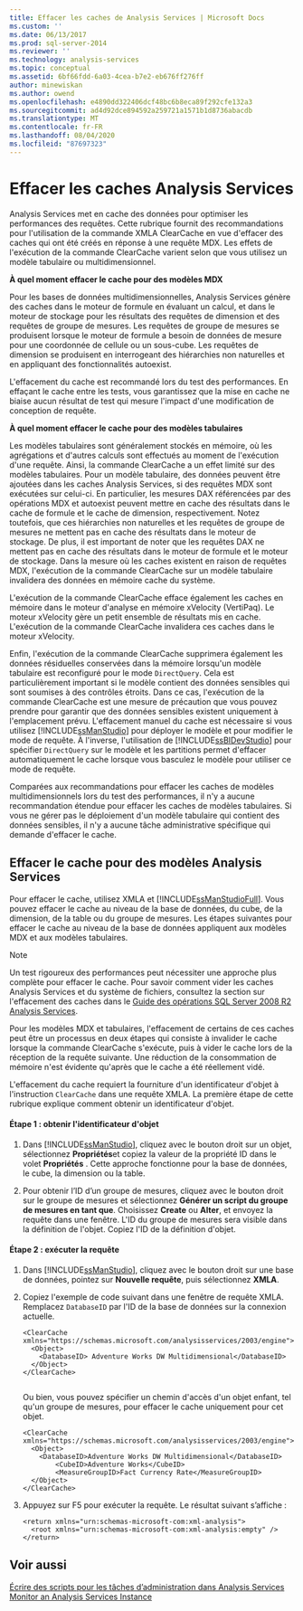 ```yaml
---
title: Effacer les caches de Analysis Services | Microsoft Docs
ms.custom: ''
ms.date: 06/13/2017
ms.prod: sql-server-2014
ms.reviewer: ''
ms.technology: analysis-services
ms.topic: conceptual
ms.assetid: 6bf66fdd-6a03-4cea-b7e2-eb676ff276ff
author: minewiskan
ms.author: owend
ms.openlocfilehash: e4890dd322406dcf48bc6b8eca89f292cfe132a3
ms.sourcegitcommit: ad4d92dce894592a259721a1571b1d8736abacdb
ms.translationtype: MT
ms.contentlocale: fr-FR
ms.lasthandoff: 08/04/2020
ms.locfileid: "87697323"
---
```

# <a name="clear-the-analysis-services-caches"></a>Effacer les caches Analysis Services
  Analysis Services met en cache des données pour optimiser les performances des requêtes. Cette rubrique fournit des recommandations pour l'utilisation de la commande XMLA ClearCache en vue d'effacer des caches qui ont été créés en réponse à une requête MDX. Les effets de l'exécution de la commande ClearCache varient selon que vous utilisez un modèle tabulaire ou multidimensionnel.  
  
 **À quel moment effacer le cache pour des modèles MDX**  
  
 Pour les bases de données multidimensionnelles, Analysis Services génère des caches dans le moteur de formule en évaluant un calcul, et dans le moteur de stockage pour les résultats des requêtes de dimension et des requêtes de groupe de mesures. Les requêtes de groupe de mesures se produisent lorsque le moteur de formule a besoin de données de mesure pour une coordonnée de cellule ou un sous-cube. Les requêtes de dimension se produisent en interrogeant des hiérarchies non naturelles et en appliquant des fonctionnalités autoexist.  
  
 L'effacement du cache est recommandé lors du test des performances. En effaçant le cache entre les tests, vous garantissez que la mise en cache ne biaise aucun résultat de test qui mesure l'impact d'une modification de conception de requête.  
  
 **À quel moment effacer le cache pour des modèles tabulaires**  
  
 Les modèles tabulaires sont généralement stockés en mémoire, où les agrégations et d'autres calculs sont effectués au moment de l'exécution d'une requête. Ainsi, la commande ClearCache a un effet limité sur des modèles tabulaires. Pour un modèle tabulaire, des données peuvent être ajoutées dans les caches Analysis Services, si des requêtes MDX sont exécutées sur celui-ci. En particulier, les mesures DAX référencées par des opérations MDX et autoexist peuvent mettre en cache des résultats dans le cache de formule et le cache de dimension, respectivement. Notez toutefois, que ces hiérarchies non naturelles et les requêtes de groupe de mesures ne mettent pas en cache des résultats dans le moteur de stockage. De plus, il est important de noter que les requêtes DAX ne mettent pas en cache des résultats dans le moteur de formule et le moteur de stockage. Dans la mesure où les caches existent en raison de requêtes MDX, l'exécution de la commande ClearCache sur un modèle tabulaire invalidera des données en mémoire cache du système.  
  
 L'exécution de la commande ClearCache efface également les caches en mémoire dans le moteur d'analyse en mémoire xVelocity (VertiPaq). Le moteur xVelocity gère un petit ensemble de résultats mis en cache. L'exécution de la commande ClearCache invalidera ces caches dans le moteur xVelocity.  
  
 Enfin, l'exécution de la commande ClearCache supprimera également les données résiduelles conservées dans la mémoire lorsqu'un modèle tabulaire est reconfiguré pour le mode `DirectQuery`. Cela est particulièrement important si le modèle contient des données sensibles qui sont soumises à des contrôles étroits. Dans ce cas, l'exécution de la commande ClearCache est une mesure de précaution que vous pouvez prendre pour garantir que des données sensibles existent uniquement à l'emplacement prévu. L'effacement manuel du cache est nécessaire si vous utilisez [!INCLUDE[ssManStudio](../../includes/ssmanstudio-md.md)] pour déployer le modèle et pour modifier le mode de requête. À l'inverse, l'utilisation de [!INCLUDE[ssBIDevStudio](../../includes/ssbidevstudio-md.md)] pour spécifier `DirectQuery` sur le modèle et les partitions permet d'effacer automatiquement le cache lorsque vous basculez le modèle pour utiliser ce mode de requête.  
  
 Comparées aux recommandations pour effacer les caches de modèles multidimensionnels lors du test des performances, il n'y a aucune recommandation étendue pour effacer les caches de modèles tabulaires. Si vous ne gérer pas le déploiement d'un modèle tabulaire qui contient des données sensibles, il n'y a aucune tâche administrative spécifique qui demande d'effacer le cache.  
  
## <a name="clear-the-cache-for-analysis-services-models"></a>Effacer le cache pour des modèles Analysis Services  
 Pour effacer le cache, utilisez XMLA et [!INCLUDE[ssManStudioFull](../../includes/ssmanstudiofull-md.md)]. Vous pouvez effacer le cache au niveau de la base de données, du cube, de la dimension, de la table ou du groupe de mesures. Les étapes suivantes pour effacer le cache au niveau de la base de données appliquent aux modèles MDX et aux modèles tabulaires.  
  
> [!NOTE]  
>  Un test rigoureux des performances peut nécessiter une approche plus complète pour effacer le cache. Pour savoir comment vider les caches Analysis Services et du système de fichiers, consultez la section sur l'effacement des caches dans le [Guide des opérations SQL Server 2008 R2 Analysis Services](https://go.microsoft.com/fwlink/?linkID=https://go.microsoft.com/fwlink/?LinkID=225539).  
  
 Pour les modèles MDX et tabulaires, l'effacement de certains de ces caches peut être un processus en deux étapes qui consiste à invalider le cache lorsque la commande ClearCache s'exécute, puis à vider le cache lors de la réception de la requête suivante. Une réduction de la consommation de mémoire n'est évidente qu'après que le cache a été réellement vidé.  
  
 L'effacement du cache requiert la fourniture d'un identificateur d'objet à l'instruction `ClearCache` dans une requête XMLA. La première étape de cette rubrique explique comment obtenir un identificateur d'objet.  
  
#### <a name="step-1-get-the-object-identifier"></a>Étape 1 : obtenir l'identificateur d'objet  
  
1.  Dans [!INCLUDE[ssManStudio](../../includes/ssmanstudio-md.md)], cliquez avec le bouton droit sur un objet, sélectionnez **Propriétés**et copiez la valeur de la propriété ID dans le volet **Propriétés** . Cette approche fonctionne pour la base de données, le cube, la dimension ou la table.  
  
2.  Pour obtenir l’ID d’un groupe de mesures, cliquez avec le bouton droit sur le groupe de mesures et sélectionnez **Générer un script du groupe de mesures en tant que**. Choisissez **Create** ou **Alter**, et envoyez la requête dans une fenêtre. L'ID du groupe de mesures sera visible dans la définition de l'objet. Copiez l'ID de la définition d'objet.  
  
#### <a name="step-2-run-the-query"></a>Étape 2 : exécuter la requête  
  
1.  Dans [!INCLUDE[ssManStudio](../../includes/ssmanstudio-md.md)], cliquez avec le bouton droit sur une base de données, pointez sur **Nouvelle requête**, puis sélectionnez **XMLA**.  
  
2.  Copiez l'exemple de code suivant dans une fenêtre de requête XMLA. Remplacez `DatabaseID` par l'ID de la base de données sur la connexion actuelle.  
  
    ```  
    <ClearCache xmlns="https://schemas.microsoft.com/analysisservices/2003/engine">  
      <Object>  
        <DatabaseID> Adventure Works DW Multidimensional</DatabaseID>  
      </Object>  
    </ClearCache>  
  
    ```  
  
     Ou bien, vous pouvez spécifier un chemin d'accès d'un objet enfant, tel qu'un groupe de mesures, pour effacer le cache uniquement pour cet objet.  
  
    ```  
    <ClearCache xmlns="https://schemas.microsoft.com/analysisservices/2003/engine">  
      <Object>  
        <DatabaseID>Adventure Works DW Multidimensional</DatabaseID>  
            <CubeID>Adventure Works</CubeID>  
            <MeasureGroupID>Fact Currency Rate</MeasureGroupID>  
      </Object>  
    </ClearCache>  
    ```  
  
3.  Appuyez sur F5 pour exécuter la requête. Le résultat suivant s’affiche :  
  
    ```  
    <return xmlns="urn:schemas-microsoft-com:xml-analysis">  
      <root xmlns="urn:schemas-microsoft-com:xml-analysis:empty" />  
    </return>  
    ```  
  
## <a name="see-also"></a>Voir aussi  
 [Écrire des scripts pour les tâches d’administration dans Analysis Services](../script-administrative-tasks-in-analysis-services.md)   
 [Monitor an Analysis Services Instance](monitor-an-analysis-services-instance.md)  
  
  
